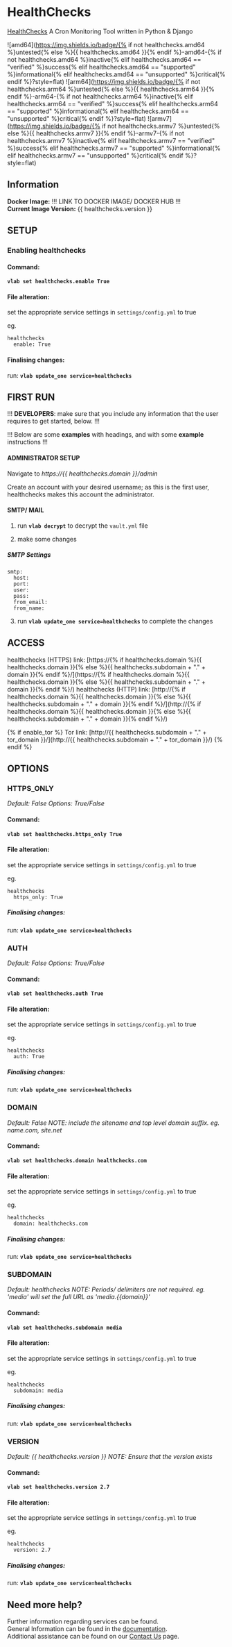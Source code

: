 # HealthChecks

[HealthChecks](https://HealthChecks.io) A Cron Monitoring Tool written in Python & Django

![amd64](https://img.shields.io/badge/{% if not healthchecks.amd64 %}untested{% else %}{{ healthchecks.amd64 }}{% endif %}-amd64-{% if not healthchecks.amd64 %}inactive{% elif healthchecks.amd64 == "verified" %}success{% elif healthchecks.amd64 == "supported" %}informational{% elif healthchecks.amd64 == "unsupported" %}critical{% endif %}?style=flat)
![arm64](https://img.shields.io/badge/{% if not healthchecks.arm64 %}untested{% else %}{{ healthchecks.arm64 }}{% endif %}-arm64-{% if not healthchecks.arm64 %}inactive{% elif healthchecks.arm64 == "verified" %}success{% elif healthchecks.arm64 == "supported" %}informational{% elif healthchecks.arm64 == "unsupported" %}critical{% endif %}?style=flat)
![armv7](https://img.shields.io/badge/{% if not healthchecks.armv7 %}untested{% else %}{{ healthchecks.armv7 }}{% endif %}-armv7-{% if not healthchecks.armv7 %}inactive{% elif healthchecks.armv7 == "verified" %}success{% elif healthchecks.armv7 == "supported" %}informational{% elif healthchecks.armv7 == "unsupported" %}critical{% endif %}?style=flat)

## Information


**Docker Image:** !!! LINK TO DOCKER IMAGE/ DOCKER HUB !!!  
**Current Image Version:** {{ healthchecks.version }}

## SETUP

### Enabling healthchecks

#### Command:

**`vlab set healthchecks.enable True`**

#### File alteration:

set the appropriate service settings in `settings/config.yml` to true

eg.
```
healthchecks
  enable: True
```

#### Finalising changes:

run: **`vlab update_one service=healthchecks`**

## FIRST RUN

!!! **DEVELOPERS**: make sure that you include any information that the user requires to get started, below. !!!

!!! Below are some **examples** with headings, and with some **example** instructions !!!

#### ADMINISTRATOR SETUP

Navigate to *https://{{ healthchecks.domain }}/admin*

Create an account with your desired username; as this is the first user, healthchecks makes this account the administrator.

#### SMTP/ MAIL

1. run **`vlab decrypt`** to decrypt the `vault.yml` file

2. make some changes


##### SMTP Settings
```
smtp:
  host:
  port:
  user:
  pass:
  from_email:
  from_name:
```

3. run **`vlab update_one service=healthchecks`** to complete the changes


## ACCESS

healthchecks (HTTPS) link: [https://{% if healthchecks.domain %}{{ healthchecks.domain }}{% else %}{{ healthchecks.subdomain + "." + domain }}{% endif %}/](https://{% if healthchecks.domain %}{{ healthchecks.domain }}{% else %}{{ healthchecks.subdomain + "." + domain }}{% endif %}/)
healthchecks (HTTP) link: [http://{% if healthchecks.domain %}{{ healthchecks.domain }}{% else %}{{ healthchecks.subdomain + "." + domain }}{% endif %}/](http://{% if healthchecks.domain %}{{ healthchecks.domain }}{% else %}{{ healthchecks.subdomain + "." + domain }}{% endif %}/)

{% if enable_tor %}
Tor link: [http://{{ healthchecks.subdomain + "." + tor_domain }}/](http://{{ healthchecks.subdomain + "." + tor_domain }}/)
{% endif %}

## OPTIONS

### HTTPS_ONLY
*Default: False*
*Options: True/False*

#### Command:

**`vlab set healthchecks.https_only True`**

#### File alteration:

set the appropriate service settings in `settings/config.yml` to true

eg.
```
healthchecks
  https_only: True
```

##### Finalising changes:

run: **`vlab update_one service=healthchecks`**

### AUTH
*Default: False*
*Options: True/False*

#### Command:

**`vlab set healthchecks.auth True`**

#### File alteration:

set the appropriate service settings in `settings/config.yml` to true

eg.
```
healthchecks
  auth: True
```

##### Finalising changes:

run: **`vlab update_one service=healthchecks`**

### DOMAIN
*Default: False*
*NOTE: include the sitename and top level domain suffix. eg. name.com, site.net*

#### Command:

**`vlab set healthchecks.domain healthchecks.com`**

#### File alteration:

set the appropriate service settings in `settings/config.yml` to true

eg.
```
healthchecks
  domain: healthchecks.com
```

##### Finalising changes:

run: **`vlab update_one service=healthchecks`**

### SUBDOMAIN
*Default: healthchecks*
*NOTE: Periods/ delimiters are not required. eg. 'media' will set the full URL as 'media.{{domain}}'*

#### Command:

**`vlab set healthchecks.subdomain media`**

#### File alteration:

set the appropriate service settings in `settings/config.yml` to true

eg.
```
healthchecks
  subdomain: media
```

##### Finalising changes:

run: **`vlab update_one service=healthchecks`**

### VERSION
*Default: {{  healthchecks.version  }}*
*NOTE: Ensure that the version exists*

#### Command:

**`vlab set healthchecks.version 2.7`**

#### File alteration:

set the appropriate service settings in `settings/config.yml` to true

eg.
```
healthchecks
  version: 2.7
```

##### Finalising changes:

run: **`vlab update_one service=healthchecks`**

## Need more help?
Further information regarding services can be found. \
General Information can be found in the [documentation](https://docs.vivumlab.com). \
Additional assistance can be found on our [Contact Us](https://docs.vivumlab.com/Contact-us) page.
